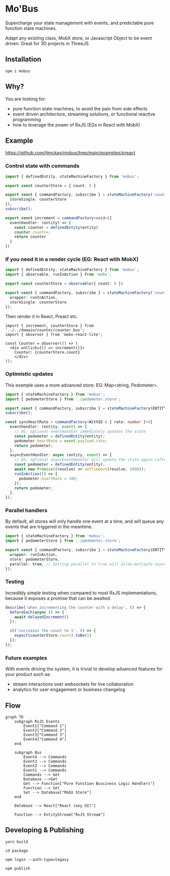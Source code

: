 # Mo'Bus
Supercharge your state management with events, and predictable pure function state machines.

Adapt any existing class, MobX store, or Javascript Object to be event driven. Great for 3D projects in ThreeJS.

## Installation
`npm i mobus`

## Why?
You are looking for:
- pure function state machines, to avoid the pain from side effects
- event driven architecture, streaming solutions, or functional reactive programming
- how to leverage the power of RxJS (EGs in React with MobX)

## Example
https://github.com/jtmckay/mobus/tree/main/examples/preact

### Control state with commands
```ts
import { definedEntity, stateMachineFactory } from 'mobus';

export const counterStore = { count: 0 }

export const { commandFactory, subscribe } = stateMachineFactory('counter', {
  storeSingle: counterStore
});
subscribe();

export const increment = commandFactory<void>({
  eventHandler: (entity) => {
    const counter = definedEntity(entity)
    counter.count++;
    return counter
  }
})
```

### If you need it in a render cycle (EG: React with MobX)
```ts
import { definedEntity, stateMachineFactory } from 'mobus';
import { observable, runInAction } from 'mobx';

export const counterStore = observable({ count: 0 })

export const { commandFactory, subscribe } = stateMachineFactory('counter', {
  wrapper: runInAction,
  storeSingle: counterStore
});
```
Then render it in React, Preact etc.
```tsx
import { increment, counterStore } from '../../domain/counter/counter.bus';
import { observer } from 'mobx-react-lite';

const Counter = observer(() => (
  <div onClick={() => increment()}>
    Counter: {counterStore.count}
	</div>
));
```

### Optimistic updates
This example uses a more advanced store. EG: Map<string, Pedometer>.
```ts
import { stateMachineFactory } from 'mobus';
import { pedometerStore } from './pedometer.store';

export const { commandFactory, subscribe } = stateMachineFactory(ENTITY, { wrapper: runInAction, store: pedometerStore });
subscribe();

const syncHeartRate = commandFactory<WithID & { rate: number }>({
  eventHandler: (entity, event) => {
    // EG: optional eventHandler immediately updates the state
    const pedometer = definedEntity(entity);
    pedometer.heartRate = event.payload.rate;
    return pedometer;
  },
  asyncEventHandler: async (entity, event) => {
    // EG: optional asyncEventHandler will update the state again (after hitting server etc.)
    const pedometer = definedEntity(entity);
    await new Promise((resolve) => setTimeout(resolve, 2000));
    runInAction(() => {
      pedometer.heartRate = 100;
    });
    return pedometer;
  },
});
```

### Parallel handlers
By default, all stores will only handle one event at a time, and will queue any events that are triggered in the meantime.
```ts
import { stateMachineFactory } from 'mobus';
import { pedometerStore } from './pedometer.store';

export const { commandFactory, subscribe } = stateMachineFactory(ENTITY, {
  wrapper: runInAction,
  store: pedometerStore,
  parallel: true, // Setting parallel to true will allow multiple async handlers to fire simultaneously
});
```

### Testing
Incredibly simple testing when compared to most RxJS implementations, because it exposes a promise that can be awaited.
```ts
describe('when incrementing the counter with a delay', () => {
  beforeEach(async () => {
    await delayedIncrement()
  });

  it('increases the count to 1', () => {
    expect(counterStore.count).toBe(1)
  });
});
```

### Future examples
With events driving the system, it is trivial to develop advanced features for your product such as:
- stream interactions over websockets for live collaboration
- analytics for user engagement or business changelog


## Flow
```mermaid
graph TD
    subgraph RxJS Events
        Event1["Command 1"]
        Event2["Command 2"]
        Event3["Command 3"]
        Event4["Command 4"]
    end
    
    subgraph Bus
        Event4 --> Commands
        Event3 --> Commands
        Event2 --> Commands
        Event1 --> Commands
        Commands --> Get
        Database -->Get
        Get --> Function["Pure Function Bussiness Logic Handlers"]
        Function --> Set
        Set --> Database["MobX Store"]
    end

    Database --> React["React (any UI)"]

    Function --> EntityStream["RxJS Stream"]
```

## Developing & Publishing
`yarn build`

`cd package`

`npm login --auth-type=legacy`

`npm publish`
